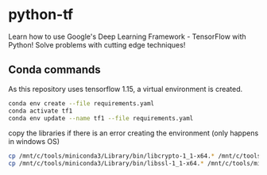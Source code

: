 # python-tf

Learn how to use Google's Deep Learning Framework - TensorFlow with Python! Solve problems with cutting edge techniques!

## Conda commands

As this repository uses tensorflow 1.15, a virtual environment is created.

```sh
conda env create --file requirements.yaml
conda activate tf1
conda env update --name tf1 --file requirements.yaml
```

copy the libraries if there is an error creating the environment (only happens in windows OS)

```sh
cp /mnt/c/tools/miniconda3/Library/bin/libcrypto-1_1-x64.* /mnt/c/tools/miniconda3/DLLs
cp /mnt/c/tools/miniconda3/Library/bin/libssl-1_1-x64.* /mnt/c/tools/miniconda3/DLLs
```
